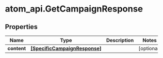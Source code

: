 # atom_api.GetCampaignResponse

## Properties
Name | Type | Description | Notes
------------ | ------------- | ------------- | -------------
**content** | [**[SpecificCampaignResponse]**](SpecificCampaignResponse.md) |  | [optional] 


